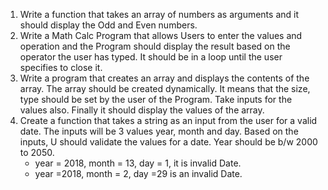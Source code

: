 ﻿1. Write a function that takes an array of numbers as arguments and it should display the Odd and Even numbers. 
2. Write a Math Calc Program that allows Users to enter the values and operation and the Program should display the result based on the operator the user has typed. It should be in a loop until the user specifies to close it.
3. Write a program that creates an array and displays the contents of the array. The array should be created dynamically. It means that the size, type should be set by the user of the Program. Take inputs for the values also. Finally it should display the values of the array.
4. Create a function that takes a string as an input from the user for a valid date. The inputs will be 3 values year, month and day. Based on the inputs, U should validate the values for a date. Year should be b/w 2000 to 2050. 
	- year = 2018, month = 13, day = 1, it is invalid Date. 
	- year =2018, month = 2, day =29 is an invalid Date. 
